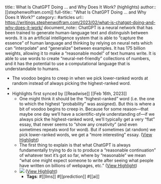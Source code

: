 title:: What Is ChatGPT Doing … and Why Does It Work? (highlights)
author:: [[stephenwolfram.com]]
full-title:: "What Is ChatGPT Doing … and Why Does It Work?"
category:: #articles
url:: https://writings.stephenwolfram.com/2023/02/what-is-chatgpt-doing-and-why-does-it-work/
document_note:: ChatGPT is a neural network that has been trained to generate human-language text and distinguish between words. It is an artificial intelligence system that is able to “capture the essence” of human language and thinking by relying on neural nets which can “interpolate” and “generalize” between examples. It has 175 billion weights, allowing it to make a “reasonable model” of text humans write. It is able to use words to create “neural-net-friendly” collections of numbers, and it has the potential to use a computational language that is understandable to humans.

- The voodoo begins to creep in when we pick lower-ranked words at random instead of always picking the highest-ranked word.
-
- Highlights first synced by [[Readwise]] [[Feb 16th, 2023]]
	- One might think it should be the “highest-ranked” word (i.e. the one to which the highest “probability” was assigned). But this is where a bit of voodoo begins to creep in. Because for some reason—that maybe one day we’ll have a scientific-style understanding of—if we always pick the highest-ranked word, we’ll typically get a very “flat” essay, that never seems to “show any creativity” (and even sometimes repeats word for word). But if sometimes (at random) we pick lower-ranked words, we get a “more interesting” essay. ([View Highlight](https://read.readwise.io/read/01gsa66fx0jtf8t9a1jxarqpjz))
	- The first thing to explain is that what ChatGPT is always fundamentally trying to do is to produce a “reasonable continuation” of whatever text it’s got so far, where by “reasonable” we mean “what one might expect someone to write after seeing what people have written on billions of webpages, etc.” ([View Highlight](https://read.readwise.io/read/01gs9vweh286kncseby81d86s9))
	- ![](https://content.wolfram.com/uploads/sites/43/2023/02/sw021423img1.png) ([View Highlight](https://read.readwise.io/read/01gs9vxfdfqmgg7dvxnwd0gcrv))
		- **Tags**: #[[llms]] #[[prediction]] #[[ai]]